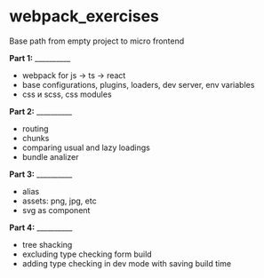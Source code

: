# webpack_exercises

Base path from empty project to micro frontend

**Part 1:** __________
* webpack for js -> ts -> react
* base configurations, plugins, loaders, dev server, env variables
* css и scss, css modules

**Part 2:** __________
* routing
* chunks
* comparing usual and lazy loadings
* bundle analizer
  
**Part 3:** __________
* alias
* assets: png, jpg, etc
* svg as component
  
 **Part 4:** __________ 
* tree shacking
* excluding type checking form build
* adding type checking in dev mode with saving build time
